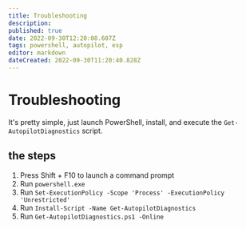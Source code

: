 ```yaml
---
title: Troubleshooting
description: 
published: true
date: 2022-09-30T12:20:08.607Z
tags: powershell, autopilot, esp
editor: markdown
dateCreated: 2022-09-30T11:20:40.828Z
---
```


# Troubleshooting

It's pretty simple, just launch PowerShell, install, and execute the `Get-AutopilotDiagnostics` script.

## the steps
1. Press Shift + F10 to launch a command prompt
2. Run `powershell.exe`
3. Run `Set-ExecutionPolicy -Scope 'Process' -ExecutionPolicy 'Unrestricted'`
4. Run `Install-Script -Name Get-AutopilotDiagnostics`
5. Run `Get-AutopilotDiagnostics.ps1 -Online`
